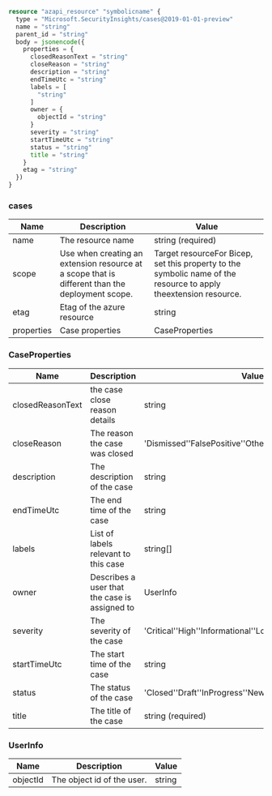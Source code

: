 ```terraform
resource "azapi_resource" "symbolicname" {
  type = "Microsoft.SecurityInsights/cases@2019-01-01-preview"
  name = "string"
  parent_id = "string"
  body = jsonencode({
    properties = {
      closedReasonText = "string"
      closeReason = "string"
      description = "string"
      endTimeUtc = "string"
      labels = [
        "string"
      ]
      owner = {
        objectId = "string"
      }
      severity = "string"
      startTimeUtc = "string"
      status = "string"
      title = "string"
    }
    etag = "string"
  })
}

```

### cases

| Name | Description | Value |
|-|-|-|
| name | The resource name | string (required) |
| scope | Use when creating an extension resource at a scope that is different than the deployment scope. | Target resourceFor Bicep, set this property to the symbolic name of the resource to apply theextension resource. |
| etag | Etag of the azure resource | string |
| properties | Case properties | CaseProperties |


### CaseProperties

| Name | Description | Value |
|-|-|-|
| closedReasonText | the case close reason details | string |
| closeReason | The reason the case was closed | 'Dismissed''FalsePositive''Other''Resolved''TruePositive' |
| description | The description of the case | string |
| endTimeUtc | The end time of the case | string |
| labels | List of labels relevant to this case | string[] |
| owner | Describes a user that the case is assigned to | UserInfo |
| severity | The severity of the case | 'Critical''High''Informational''Low''Medium' (required) |
| startTimeUtc | The start time of the case | string |
| status | The status of the case | 'Closed''Draft''InProgress''New' (required) |
| title | The title of the case | string (required) |


### UserInfo

| Name | Description | Value |
|-|-|-|
| objectId | The object id of the user. | string |


